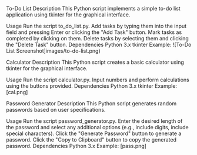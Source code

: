 To-Do List
Description
This Python script implements a simple to-do list application using tkinter for the graphical interface.

Usage
Run the script to_do_list.py.
Add tasks by typing them into the input field and pressing Enter or clicking the "Add Task" button.
Mark tasks as completed by clicking on them.
Delete tasks by selecting them and clicking the "Delete Task" button.
Dependencies
Python 3.x
tkinter
Example:  ![To-Do List Screenshot]images/to-do-list.png)

Calculator
Description
This Python script creates a basic calculator using tkinter for the graphical interface.

Usage
Run the script calculator.py.
Input numbers and perform calculations using the buttons provided.
Dependencies
Python 3.x
tkinter
Example:      [cal.png]

Password Generator
Description
This Python script generates random passwords based on user specifications.

Usage
Run the script password_generator.py.
Enter the desired length of the password and select any additional options (e.g., include digits, include special characters).
Click the "Generate Password" button to generate a password.
Click the "Copy to Clipboard" button to copy the generated password.
Dependencies
Python 3.x
Example:       [pass.png]

